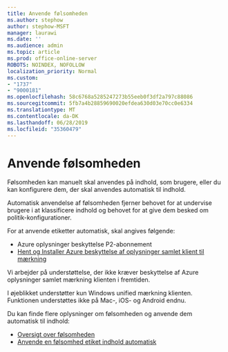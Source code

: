 ```yaml
---
title: Anvende følsomheden
ms.author: stephow
author: stephow-MSFT
manager: laurawi
ms.date: ''
ms.audience: admin
ms.topic: article
ms.prod: office-online-server
ROBOTS: NOINDEX, NOFOLLOW
localization_priority: Normal
ms.custom:
- "1737"
- "9000181"
ms.openlocfilehash: 58c6768a5285247273b55eeb0f3df2a797c88086
ms.sourcegitcommit: 5fb7a4b28859690020efdea630d03e70cc0e6334
ms.translationtype: MT
ms.contentlocale: da-DK
ms.lasthandoff: 06/28/2019
ms.locfileid: "35360479"
---
```

# <a name="auto-apply-sensitivity-labels"></a>Anvende følsomheden

Følsomheden kan manuelt skal anvendes på indhold, som brugere, eller du kan konfigurere dem, der skal anvendes automatisk til indhold.

Automatisk anvendelse af følsomheden fjerner behovet for at undervise brugere i at klassificere indhold og behovet for at give dem besked om politik-konfigurationer.

For at anvende etiketter automatisk, skal angives følgende:

- Azure oplysninger beskyttelse P2-abonnement
- [Hent og Installer Azure beskyttelse af oplysninger samlet klient til mærkning](https://docs.microsoft.com/azure/information-protection/rms-client/install-unifiedlabelingclient-app)

Vi arbejder på understøttelse, der ikke kræver beskyttelse af Azure oplysninger samlet mærkning klienten i fremtiden.

I øjeblikket understøtter kun Windows unified mærkning klienten.  Funktionen understøttes ikke på Mac-, iOS- og Android endnu.

Du kan finde flere oplysninger om følsomheden og anvende dem automatisk til indhold:

- [Oversigt over følsomheden](https://docs.microsoft.com/office365/securitycompliance/sensitivity-labels)
- [Anvende en følsomhed etiket indhold automatisk](https://docs.microsoft.com/office365/securitycompliance/apply_sensitivity_label_automatically)